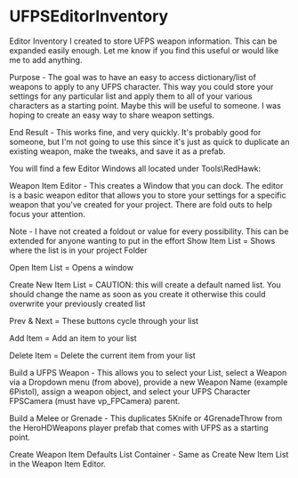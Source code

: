 # UFPSEditorInventory
Editor Inventory I created to store UFPS weapon information.  This can be expanded easily enough. Let me know if you find this useful or would like me to add anything.

Purpose - The goal was to have an easy to access dictionary/list of weapons to apply to any UFPS character.  This way you could store your settings for any particular list and apply them to all of your various characters as a starting point.  Maybe this will be useful to someone.  I was hoping to create an easy way to share weapon settings.

End Result - This works fine, and very quickly.  It's probably good for someone, but I'm not going to use this since it's just as quick to duplicate an existing weapon, make the tweaks, and save it as a prefab.

You will find a few Editor Windows all located under Tools\RedHawk\:

Weapon Item Editor - This creates a Window that you can dock.  The editor is a basic weapon editor that allows you to store your settings for a specific weapon that you've created for your project.  There are fold outs to help focus your attention.  

Note - I have not created a foldout or value for every possibility.  This can be extended for anyone wanting to put in the effort
Show Item List = Shows where the list is in your project Folder

Open Item List = Opens a window

Create New Item List = CAUTION: this will create a default named list.  You should change the name as soon as you create it otherwise this could overwrite your previously created list

Prev & Next = These buttons cycle through your list

Add Item = Add an item to your list

Delete Item = Delete the current item from your list

Build a UFPS Weapon - This allows you to select your List, select a Weapon via a Dropdown menu (from above), provide a new Weapon Name (example 6Pistol), assign a weapon object, and select your UFPS Character FPSCamera (must have vp_FPCamera) parent.

Build a Melee or Grenade - This duplicates 5Knife or 4GrenadeThrow from the HeroHDWeapons player prefab that comes with UFPS as a starting point.

Create Weapon Item Defaults List Container - Same as Create New Item List in the Weapon Item Editor.
